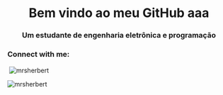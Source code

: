 <h1 align="center">Bem vindo ao meu GitHub aaa</h1>
<h3 align="center">Um estudante de engenharia eletrônica e programação</h3>

<h3 align="left">Connect with me:</h3>
<p align="left">
</p>

<p>&nbsp;<img align="center" src="https://github-readme-stats.vercel.app/api?username=mrsherbert&show_icons=true&locale=en" alt="mrsherbert" /></p>

<p><img align="center" src="https://github-readme-streak-stats.herokuapp.com/?user=mrsherbert&" alt="mrsherbert" /></p>

